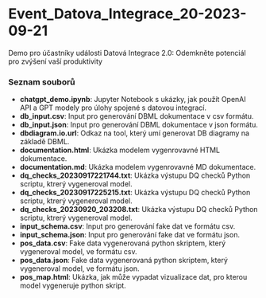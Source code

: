 # Event_Datova_Integrace_20-2023-09-21
Demo pro účastníky události Datová Integrace 2.0: Odemkněte potenciál pro zvýšení vaší produktivity

### Seznam souborů
- **chatgpt_demo.ipynb**: Jupyter Notebook s ukázky, jak použít OpenAI API a GPT modely pro úlohy spojené s datovou integrací.
- **db_input.csv**: Input pro generování DBML dokumentace v csv formátu.
- **db_input.json**: Input pro generování DBML dokumentace v json formátu.
- **dbdiagram.io.url**: Odkaz na tool, který umí generovat DB diagramy na základě DBML.
- **documentation.html**: Ukázka modelem vygenrovavné HTML dokumentace.
- **documentation.md**: Ukázka modelem vygenrovavné MD dokumentace.
- **dq_checks_20230917221744.txt**: Ukázka výstupu DQ checků Python scriptu, ktrerý vygeneroval model.
- **dq_checks_20230917225215.txt**: Ukázka výstupu DQ checků Python scriptu, ktrerý vygeneroval model.
- **dq_checks_20230920_203208.txt**: Ukázka výstupu DQ checků Python scriptu, ktrerý vygeneroval model.
- **input_schema.csv**: Input pro generování fake dat ve formátu csv.
- **input_schema.json**: Input pro generování fake dat ve formátu json.
- **pos_data.csv**: Fake data vygenerovaná python skriptem, který vygeneroval model, ve formátu csv.
- **pos_data.json**: Fake data vygenerovaná python skriptem, který vygeneroval model, ve formátu json.
- **pos_map.html**: Ukázka, jak může vypadat vizualizace dat, pro kterou model vygeneruje python skript.
